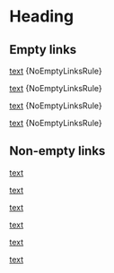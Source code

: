 # Heading

## Empty links

[text]() {NoEmptyLinksRule}

[text](<>) {NoEmptyLinksRule}

[text](#) {NoEmptyLinksRule}

[text][frag] {NoEmptyLinksRule}

[frag]: #

## Non-empty links

[text](link)

[text](link "title")

[text](<link>)

[text](#frag)

[text][ref]

[ref]: link

[text]

[text]: link
